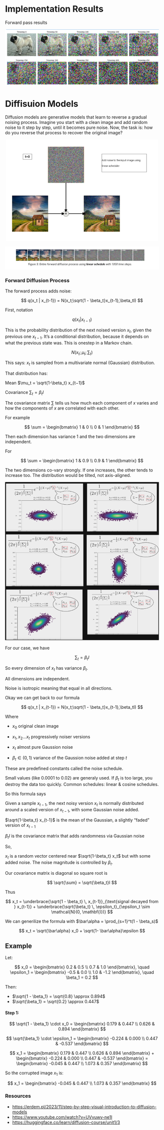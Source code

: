 # Implementation Results

Forward pass results

<p align="center">
  <img src="./media/forward_result.png">
</p>


# Diffisuion Models

Diffusion models are generative models that learn to reverse a gradual noising process. Imagine you start with a clean image and add random noise to it step by step, until it becomes pure noise. Now, the task is: how do you reverse that process to recover the original image?

<p align="center">
  <img src="./media/forward_1.png" width="500">
</p>

<p align="center">
  <img src="./media/forward_2.png">
</p>


### Forward Diffusion Process

The forward process adds noise:

$$
q(x_t | x_{t-1}) = N(x_t;\sqrt{1 - \beta_t}x_{t-1},\beta_tI)
$$

First, notation

$$
q(x_t|x_{t-1})
$$

This is the probability distribution of the next noised version $x_t$, given the previous one $x_{t-1}$. It’s a conditional distribution, because it depends on what the previous state was. This is onestep in a Markov chain.

$$
N(x_t;\mu_t;\sum_t)
$$

This says: $x_t$ is sampled from a multivariate normal (Gaussian) distribution.

That distribution has:

Mean $\mu_t = \sqrt{1-\beta_t} x_{t−1}$

Covariance $\sum_t =\beta_t I$ 

The covariance matrix $\sum$ tells us how much each component of $x$ varies and how the components of $x$ are correlated with each other.

For example

$$
\sum = 
\begin{bmatrix}
1 & 0 \\
0 & 1
\end{bmatrix}
$$

Then each dimension has variance 1 and the two dimensions are independent.

For 

$$
\sum = 
\begin{bmatrix}
1 & 0.9 \\
0.9 & 1
\end{bmatrix}
$$

The two dimensions co-vary strongly. If one increases, the other tends to increase too. The distribution would be tilted, not axis-aligned.

<p align="center">
  <img src="./media/multivariate_distr.png">
</p>


For our case, we have

$$
\sum_t =\beta_t I 
$$

So every dimension of $x_t$ has variance $\beta_t$.

All dimensions are independent.

Noise is isotropic meaning that equal in all directions.


Okay we can get back to our formula

$$
q(x_t | x_{t-1}) = N(x_t;\sqrt{1 - \beta_t}x_{t-1},\beta_tI)
$$

Where


* $x_0$ original clean image
* $x_1, x_2 ... x_t$ progressively noiser versions
* $x_t$ almost pure Gaussion noise


* $\beta_t \in (0,1)$ variance of the Gaussion noise added at step $t$

These are predefined constants called the noise schedule.

Small values (like 0.0001 to 0.02) are generaly used. If $\beta_t$ is too large, you destroy the data too quickly. Common schedules: linear \& cosine schedules.

So this formula says

Given a sample $x_{t-1}$, the next noisy version $x_t$ is normally distributed around a scaled version of $x_{t-1}$, with some Gaussian noise added.

$\sqrt{1-\beta_t} x_{t-1}$ is the mean of the Gaussian, a slightly “faded” version of $x_{t-1}$

$\beta_tI$ is the covariance matrix that adds randomness via Gaussian noise

So,

$x_t$ is a random vector centered near $\sqrt{1-\beta_t} x_t$ but with some added noise. The noise magnitude is controlled by $\beta_t$.


Our covariance matrix is diagonal so square root is

$$
\sqrt{\sum} = \sqrt{\beta_t}I 
$$

Thus


$$
x_t = \underbrace{\sqrt{1 - \beta_t} \, x_{t-1}}_{\text{signal decayed from } x_{t-1}} + \underbrace{\sqrt{\beta_t} \, \epsilon_t}_{\epsilon_t \sim \mathcal{N}(0, \mathbf{I})}
$$

We can generilize the formula with  $\bar\alpha = \prod_{s=1}^t(1 - \beta_s)$

$$
x_t = \sqrt{\bar\alpha} x_0 + \sqrt{1- \bar\alpha}\epsilon
$$


## Example


Let:

$$
x_0 =
\begin{bmatrix}
0.2 & 0.5 \\
0.7 & 1.0
\end{bmatrix},
\quad
\epsilon_1 =
\begin{bmatrix}
-0.5 & 0.0 \\
1.0 & -1.2
\end{bmatrix},
\quad
\beta_1 = 0.2
$$

Then:

- $\sqrt{1 - \beta_1} = \sqrt{0.8} \approx 0.894$
- $\sqrt{\beta_1} = \sqrt{0.2} \approx 0.447$

#### Step 1:

$$
\sqrt{1 - \beta_1} \cdot x_0 =
\begin{bmatrix}
0.179 & 0.447 \\
0.626 & 0.894
\end{bmatrix}
$$

$$
\sqrt{\beta_1} \cdot \epsilon_1 =
\begin{bmatrix}
-0.224 & 0.000 \\
0.447 & -0.537
\end{bmatrix}
$$


$$
x_1 = \begin{bmatrix}
0.179 & 0.447 \\
0.626 & 0.894
\end{bmatrix}
+
\begin{bmatrix}
-0.224 & 0.000 \\
0.447 & -0.537
\end{bmatrix} =
\begin{bmatrix}
-0.045 & 0.447 \\
1.073 & 0.357
\end{bmatrix}
$$

So the corrupted image $x_1$ is:

$$
x_1 =
\begin{bmatrix}
-0.045 & 0.447 \\
1.073 & 0.357
\end{bmatrix}
$$



### Resources

- https://erdem.pl/2023/11/step-by-step-visual-introduction-to-diffusion-models
- https://www.youtube.com/watch?v=UVvuwv-ne1I
- https://huggingface.co/learn/diffusion-course/unit1/3
